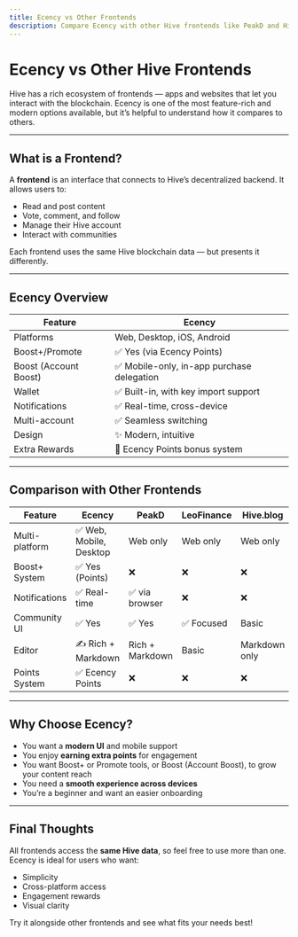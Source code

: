 ```yaml
---
title: Ecency vs Other Frontends
description: Compare Ecency with other Hive frontends like PeakD and Hive.blog.
---
```


# Ecency vs Other Hive Frontends

Hive has a rich ecosystem of frontends — apps and websites that let you interact with the blockchain. Ecency is one of the most feature-rich and modern options available, but it’s helpful to understand how it compares to others.

---

## What is a Frontend?

A **frontend** is an interface that connects to Hive’s decentralized backend. It allows users to:

- Read and post content
- Vote, comment, and follow
- Manage their Hive account
- Interact with communities

Each frontend uses the same Hive blockchain data — but presents it differently.

---

## Ecency Overview

| Feature            | Ecency                              |
|--------------------|--------------------------------------|
| Platforms          | Web, Desktop, iOS, Android           |
| Boost+/Promote     | ✅ Yes (via Ecency Points)           |
| Boost (Account Boost) | ✅ Mobile-only, in-app purchase delegation |
| Wallet             | ✅ Built-in, with key import support |
| Notifications      | ✅ Real-time, cross-device           |
| Multi-account      | ✅ Seamless switching                |
| Design             | ✨ Modern, intuitive                  |
| Extra Rewards      | 🎁 Ecency Points bonus system        |

---

## Comparison with Other Frontends

| Feature        | **Ecency** | **PeakD** | **LeoFinance** | **Hive.blog** |
|----------------|------------|-----------|----------------|---------------|
| Multi-platform | ✅ Web, Mobile, Desktop | Web only | Web only | Web only |
| Boost+ System  | ✅ Yes (Points) | ❌ | ❌ | ❌ |
| Notifications  | ✅ Real-time  | ✅ via browser | ❌ | ❌ |
| Community UI   | ✅ Yes       | ✅ Yes       | ✅ Focused | Basic         |
| Editor         | ✍️ Rich + Markdown | Rich + Markdown | Basic | Markdown only |
| Points System  | ✅ Ecency Points | ❌ | ❌ | ❌ |

---

## Why Choose Ecency?

- You want a **modern UI** and mobile support
- You enjoy **earning extra points** for engagement
- You want Boost+ or Promote tools, or Boost (Account Boost), to grow your content reach
- You need a **smooth experience across devices**
- You’re a beginner and want an easier onboarding

---

## Final Thoughts

All frontends access the **same Hive data**, so feel free to use more than one. Ecency is ideal for users who want:

- Simplicity
- Cross-platform access
- Engagement rewards
- Visual clarity

Try it alongside other frontends and see what fits your needs best!
